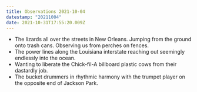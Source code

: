 ```yaml
---
title: Observations 2021-10-04
datestamp: "20211004"
date: 2021-10-31T17:55:20.009Z
---
```

- The lizards all over the streets in New Orleans. Jumping from the ground onto trash cans. Observing us from perches on fences.
- The power lines along the Louisiana interstate reaching out seemingly endlessly into the ocean.
- Wanting to liberate the Chick-fil-A billboard plastic cows from their dastardly job.
- The bucket drummers in rhythmic harmony with the trumpet player on the opposite end of Jackson Park.